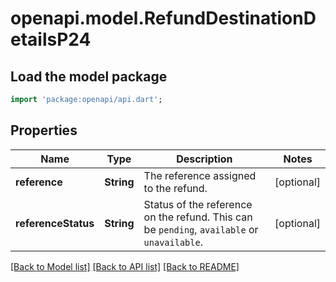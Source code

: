 # openapi.model.RefundDestinationDetailsP24

## Load the model package
```dart
import 'package:openapi/api.dart';
```

## Properties
Name | Type | Description | Notes
------------ | ------------- | ------------- | -------------
**reference** | **String** | The reference assigned to the refund. | [optional] 
**referenceStatus** | **String** | Status of the reference on the refund. This can be `pending`, `available` or `unavailable`. | [optional] 

[[Back to Model list]](../README.md#documentation-for-models) [[Back to API list]](../README.md#documentation-for-api-endpoints) [[Back to README]](../README.md)


